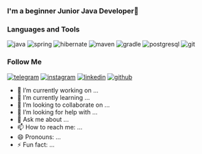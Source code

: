 ### I'm a beginner Junior Java Developer👋

### Languages and Tools
![java](https://img.shields.io/badge/-java-090909?style=for-the-badge&logo=Java&logoColor=00bfff) ![spring](https://img.shields.io/badge/-spring-090909?style=for-the-badge&logo=spring&logoColor=76ff7a) ![hibernate](https://img.shields.io/badge/-hibernate-090909?style=for-the-badge&logo=hibernate&logoColor=cccc00) ![maven](https://img.shields.io/badge/-maven-090909?style=for-the-badge&logo=maven&logoColor=00bfff)
![gradle](https://img.shields.io/badge/-Gradle-090909?style=for-the-badge&logo=gradle&logoColor=76ff7a) ![postgresql](https://img.shields.io/badge/-postgresql-090909?style=for-the-badge&logo=postgresql&logoColor=00bfff) ![git](https://img.shields.io/badge/-git-090909?style=for-the-badge&logo=git&logoColor=ff6800)

### Follow Me
[![telegram](https://img.shields.io/badge/-telegram-090909?style=for-the-badge&logo=telegram&logoColor=ff6800)](t.metanirzum) [![instagram](https://img.shields.io/badge/-instagram-090909?style=for-the-badge&logo=instagram&logoColor=ff4040)](httpswww.instagram.comtanirzum)
[![linkedin](https://img.shields.io/badge/-linkedin-090909?style=for-the-badge&logo=linkedin&logoColor=42aaff)](httplinkedin.comintanirbergen-zamanbek-0a1392205) [![github](https://img.shields.io/badge/-github-090909?style=for-the-badge&logo=github&logoColor=464531)](httpsgithub.comTanirzum)

- 🔭 I’m currently working on ...
- 🌱 I’m currently learning ...
- 👯 I’m looking to collaborate on ...
- 🤔 I’m looking for help with ...
- 💬 Ask me about ...
- 📫 How to reach me: ...
- 😄 Pronouns: ...
- ⚡ Fun fact: ...
